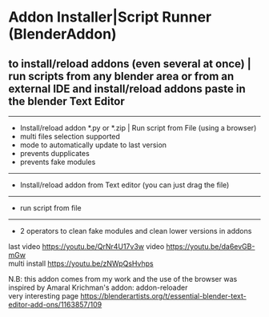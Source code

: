 # Addon Installer|Script Runner  (BlenderAddon)
## to install/reload addons (even several at once) | run scripts from any blender area or from an external IDE and install/reload addons paste in the blender Text Editor 

------------------------------------------------------------------
* Install/reload addon *.py or *.zip | Run script from File (using a browser) 
* multi files selection supported
* mode to automatically update to last version
* prevents dupplicates
* prevents fake modules
-------------------------------------------------------------------
* Install/reload addon from Text editor (you can just drag the file)
-------------------------------------------------------------------
* run script from file
--------------------------------------------------------------------
* 2 operators to clean fake modules and clean lower versions in addons

last video https://youtu.be/QrNr4U17v3w
video https://youtu.be/da6evGB-mGw   
multi install https://youtu.be/zNWpQsHvhps   

N.B: this addon comes from my work and the use of the browser was inspired by Amaral Krichman's addon: addon-reloader  
very interesting page https://blenderartists.org/t/essential-blender-text-editor-add-ons/1163857/109
